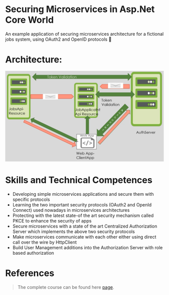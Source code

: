 # Securing Microservices in Asp.Net Core World
An example application of securing microservices architecture for a fictional jobs system, using OAuth2 and OpenID protocols 🔐

# Architecture:
<p align="center">
    <img src="assets/architecture.png" alt="Architecture Overview">
</p>

# Skills and Technical Competences 
* Developing simple microservices applications and secure them with specific protocols
* Learning the two important security protocols (OAuth2 and OpenId Connect) used nowadays in microservices architectures
* Protecting with the latest state-of the art security mechanism called PKCE to enhance the security of apps
* Secure microservices with a state of the art Centralized Authorization Server which implements the above two security protocols
* Make microservices communicate with each other either using direct call over the wire by  HttpClient
* Build User Management additions into the Authorization Server with role based authorization

# References
> The complete course can be found here [page](https://www.udemy.com/course/securing-microservices-in-aspnetcore-world-netcore5).